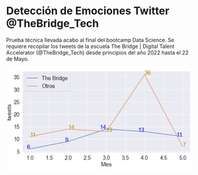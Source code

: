 # Detección de Emociones Twitter @TheBridge_Tech

Prueba técnica llevada acabo al final del bootcamp Data Science. Se requiere recopilar los tweets de la escuela The Bridge | Digital Talent Accelerator (@TheBridge_Tech) desde principios del año 2022 hasta el 22 de Mayo.

![](images/tweets.png)
